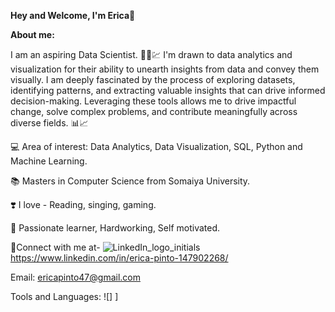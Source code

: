 **Hey and Welcome, I'm Erica**👋

**About me:**

I am an aspiring Data Scientist. 👩‍💼💹
I'm drawn to data analytics and visualization for their ability to unearth insights from data and convey them visually. I am deeply fascinated by the process of exploring datasets, identifying patterns, and extracting valuable insights that can drive informed decision-making. Leveraging these tools allows me to drive impactful change, solve complex problems, and contribute meaningfully across diverse fields. 📊📈

💻 Area of interest: Data Analytics, Data Visualization, SQL, Python and Machine Learning.

📚 Masters in Computer Science from Somaiya University.

❣️ I love - Reading, singing, gaming. 

🌟 Passionate learner, Hardworking, Self motivated.

🔗Connect with me at-
 ![LinkedIn_logo_initials](https://github.com/Erica-pinto/Erica-Pinto/assets/131152857/e5b267ef-f730-43df-ba52-71c0a47c6a48) https://www.linkedin.com/in/erica-pinto-147902268/   

Email: ericapinto47@gmail.com

Tools and Languages: ![]
]

